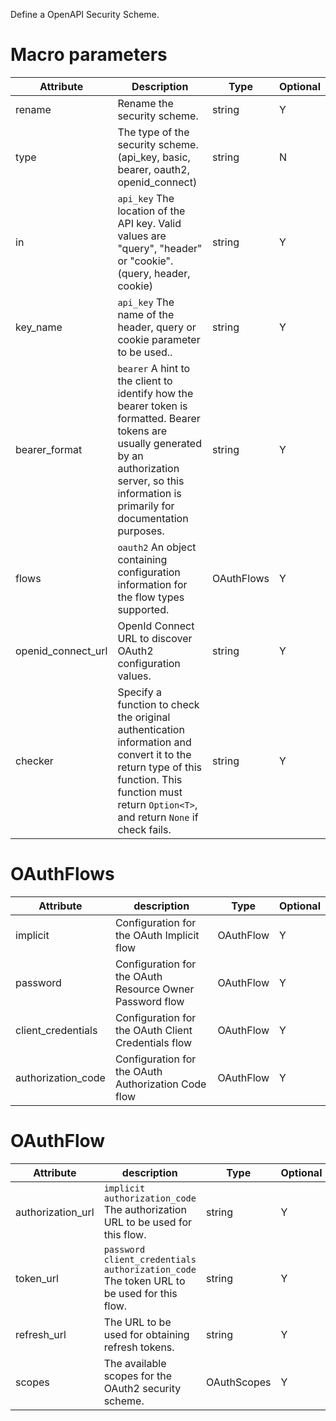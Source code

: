 Define a OpenAPI Security Scheme.

# Macro parameters

| Attribute          | Description                                                                                                                                                                                               | Type       | Optional |
|--------------------|-----------------------------------------------------------------------------------------------------------------------------------------------------------------------------------------------------------|------------|----------|
| rename             | Rename the security scheme.                                                                                                                                                                               | string     | Y        |
| type               | The type of the security scheme. (api_key, basic, bearer, oauth2, openid_connect)                                                                                                                         | string     | N        |
| in                 | `api_key` The location of the API key. Valid values are "query", "header" or "cookie". (query, header, cookie)                                                                                            | string     | Y        |
| key_name           | `api_key` The name of the header, query or cookie parameter to be used..                                                                                                                                  | string     | Y        |
| bearer_format      | `bearer` A hint to the client to identify how the bearer token is formatted. Bearer tokens are usually generated by an authorization server, so this information is primarily for documentation purposes. | string     | Y        |
| flows              | `oauth2` An object containing configuration information for the flow types supported.                                                                                                                     | OAuthFlows | Y        |
| openid_connect_url | OpenId Connect URL to discover OAuth2 configuration values.                                                                                                                                               | string     | Y        |
| checker            | Specify a function to check the original authentication information and convert it to the return type of this function. This function must return `Option<T>`, and return `None` if check fails.          | string     | Y        |

# OAuthFlows

| Attribute          | description                                              | Type      | Optional |
|--------------------|----------------------------------------------------------|-----------|----------|
| implicit           | Configuration for the OAuth Implicit flow                | OAuthFlow | Y        |
| password           | Configuration for the OAuth Resource Owner Password flow | OAuthFlow | Y        |
| client_credentials | Configuration for the OAuth Client Credentials flow      | OAuthFlow | Y        |
| authorization_code | Configuration for the OAuth Authorization Code flow      | OAuthFlow | Y        |

# OAuthFlow

| Attribute         | description                                                                                  | Type        | Optional |
|-------------------|----------------------------------------------------------------------------------------------|-------------|----------|
| authorization_url | `implicit` `authorization_code` The authorization URL to be used for this flow.              | string      | Y        |
| token_url         | `password` `client_credentials` `authorization_code` The token URL to be used for this flow. | string      | Y        |
| refresh_url       | The URL to be used for obtaining refresh tokens.                                             | string      | Y        |
| scopes            | The available scopes for the OAuth2 security scheme.                                         | OAuthScopes | Y        |

